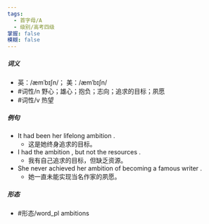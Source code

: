 ```yaml
---
tags:
  - 首字母/A
  - 级别/高考四级
掌握: false
模糊: false
---
```

##### 词义
- 英：/æmˈbɪʃn/； 美：/æmˈbɪʃn/
- #词性/n  野心；雄心；抱负；志向；追求的目标；夙愿
- #词性/v  热望
##### 例句
- It had been her lifelong ambition .
	- 这是她终身追求的目标。
- I had the ambition , but not the resources .
	- 我有自己追求的目标，但缺乏资源。
- She never achieved her ambition of becoming a famous writer .
	- 她一直未能实现当名作家的夙愿。
##### 形态
- #形态/word_pl ambitions
